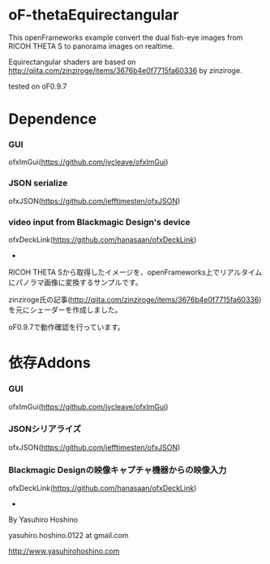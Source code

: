 # oF-thetaEquirectangular

This openFrameworks example convert the dual fish-eye images from RICOH THETA S to panorama images on realtime.

Equirectangular shaders are based on http://qiita.com/zinziroge/items/3676b4e0f7715fa60336 by zinziroge.

tested on oF0.9.7

# Dependence

### GUI

ofxImGui(https://github.com/jvcleave/ofxImGui)

### JSON serialize

ofxJSON(https://github.com/jefftimesten/ofxJSON)

### video input from Blackmagic Design's device

ofxDeckLink(https://github.com/hanasaan/ofxDeckLink)

-

RICOH THETA Sから取得したイメージを、openFrameworks上でリアルタイムにパノラマ画像に変換するサンプルです。

zinziroge氏の記事(http://qiita.com/zinziroge/items/3676b4e0f7715fa60336) を元にシェーダーを作成しました。

oF0.9.7で動作確認を行っています。

# 依存Addons

### GUI

ofxImGui(https://github.com/jvcleave/ofxImGui)

### JSONシリアライズ

ofxJSON(https://github.com/jefftimesten/ofxJSON)

### Blackmagic Designの映像キャプチャ機器からの映像入力

ofxDeckLink(https://github.com/hanasaan/ofxDeckLink)

-

By Yasuhiro Hoshino

yasuhiro.hoshino.0122 at gmail.com

http://www.yasuhirohoshino.com
